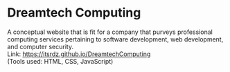 # Dreamtech Computing
A conceptual website that is fit for a company that purveys professional computing services pertaining to software development, web development, and computer security.
<br />
Link: https://itsrdz.github.io/DreamtechComputing
<br />
(Tools used: HTML, CSS, JavaScript)
